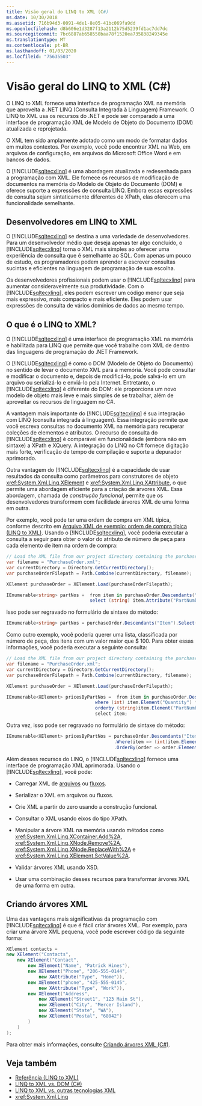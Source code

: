 ```yaml
---
title: Visão geral do LINQ to XML (C#)
ms.date: 10/30/2018
ms.assetid: 716b94d3-0091-4de1-8e05-41bc069fa9dd
ms.openlocfilehash: d8b606e1d3287f13a2112b75d5239fd1ac7dd7dc
ms.sourcegitcommit: 7bc6887ab658550baa78f1520ea735838249345e
ms.translationtype: MT
ms.contentlocale: pt-BR
ms.lasthandoff: 01/03/2020
ms.locfileid: "75635503"
---
```

# <a name="linq-to-xml-overview-c"></a>Visão geral do LINQ to XML (C#)

O LINQ to XML fornece uma interface de programação XML na memória que aproveita a .NET LINQ (Consulta Integrada à Linguagem) Framework. O LINQ to XML usa os recursos do .NET e pode ser comparado a uma interface de programação XML de Modelo de Objeto do Documento (DOM) atualizada e reprojetada. 
 
O XML tem sido amplamente adotado como um modo de formatar dados em muitos contextos. Por exemplo, você pode encontrar XML na Web, em arquivos de configuração, em arquivos do Microsoft Office Word e em bancos de dados.

O [!INCLUDE[sqltecxlinq](~/includes/sqltecxlinq-md.md)] é uma abordagem atualizada e redesenhada para a programação com XML. Ele fornece os recursos de modificação de documentos na memória do Modelo de Objeto do Documento (DOM) e oferece suporte a expressões de consulta LINQ. Embora essas expressões de consulta sejam sintaticamente diferentes de XPath, elas oferecem uma funcionalidade semelhante.

## <a name="linq-to-xml-developers"></a>Desenvolvedores em LINQ to XML

O [!INCLUDE[sqltecxlinq](~/includes/sqltecxlinq-md.md)] se destina a uma variedade de desenvolvedores. Para um desenvolvedor médio que deseja apenas ter algo concluído, o [!INCLUDE[sqltecxlinq](~/includes/sqltecxlinq-md.md)] torna o XML mais simples ao oferecer uma experiência de consulta que é semelhante ao SQL. Com apenas um pouco de estudo, os programadores podem aprender a escrever consultas sucintas e eficientes na linguagem de programação de sua escolha.

Os desenvolvedores profissionais podem usar o [!INCLUDE[sqltecxlinq](~/includes/sqltecxlinq-md.md)] para aumentar consideravelmente sua produtividade. Com o [!INCLUDE[sqltecxlinq](~/includes/sqltecxlinq-md.md)], eles podem escrever um código menor que seja mais expressivo, mais compacto e mais eficiente. Eles podem usar expressões de consulta de vários domínios de dados ao mesmo tempo.

## <a name="what-is-linq-to-xml"></a>O que é o LINQ to XML?

O [!INCLUDE[sqltecxlinq](~/includes/sqltecxlinq-md.md)] é uma interface de programação XML na memória e habilitada para LINQ que permite que você trabalhe com XML de dentro das linguagens de programação do .NET Framework.

O [!INCLUDE[sqltecxlinq](~/includes/sqltecxlinq-md.md)] é como o DOM (Modelo de Objeto do Documento) no sentido de levar o documento XML para a memória. Você pode consultar e modificar o documento e, depois de modificá-lo, pode salvá-lo em um arquivo ou serializá-lo e enviá-lo pela Internet. Entretanto, o [!INCLUDE[sqltecxlinq](~/includes/sqltecxlinq-md.md)] é diferente do DOM: ele proporciona um novo modelo de objeto mais leve e mais simples de se trabalhar, além de aproveitar os recursos de linguagem no C#.

A vantagem mais importante do [!INCLUDE[sqltecxlinq](~/includes/sqltecxlinq-md.md)] é sua integração com LINQ (consulta integrada à linguagem). Essa integração permite que você escreva consultas no documento XML na memória para recuperar coleções de elementos e atributos. O recurso de consulta do [!INCLUDE[sqltecxlinq](~/includes/sqltecxlinq-md.md)] é comparável em funcionalidade (embora não em sintaxe) a XPath e XQuery. A integração do LINQ no C# fornece digitação mais forte, verificação de tempo de compilação e suporte a depurador aprimorado.

Outra vantagem do [!INCLUDE[sqltecxlinq](~/includes/sqltecxlinq-md.md)] é a capacidade de usar resultados da consulta como parâmetros para construtores de objeto <xref:System.Xml.Linq.XElement> e <xref:System.Xml.Linq.XAttribute>, o que permite uma abordagem eficiente para a criação de árvores XML. Essa abordagem, chamada de *construção funcional*, permite que os desenvolvedores transformem com facilidade árvores XML de uma forma em outra.

Por exemplo, você pode ter uma ordem de compra em XML típica, conforme descrito em [Arquivo XML de exemplo: ordem de compra típica (LINQ to XML)](sample-xml-file-typical-purchase-order-linq-to-xml-1.md). Usando o [!INCLUDE[sqltecxlinq](~/includes/sqltecxlinq-md.md)], você poderia executar a consulta a seguir para obter o valor do atributo de número de peça para cada elemento de item na ordem de compra:

```csharp
// Load the XML file from our project directory containing the purchase orders
var filename = "PurchaseOrder.xml";
var currentDirectory = Directory.GetCurrentDirectory();
var purchaseOrderFilepath = Path.Combine(currentDirectory, filename);

XElement purchaseOrder = XElement.Load(purchaseOrderFilepath);

IEnumerable<string> partNos =  from item in purchaseOrder.Descendants("Item")
                               select (string) item.Attribute("PartNumber");
```

Isso pode ser regravado no formulário de sintaxe do método:

```csharp
IEnumerable<string> partNos = purchaseOrder.Descendants("Item").Select(x => (string) x.Attribute("PartNumber"));
```

Como outro exemplo, você poderia querer uma lista, classificada por número de peça, dos itens com um valor maior que $ 100. Para obter essas informações, você poderia executar a seguinte consulta:

```csharp
// Load the XML file from our project directory containing the purchase orders
var filename = "PurchaseOrder.xml";
var currentDirectory = Directory.GetCurrentDirectory();
var purchaseOrderFilepath = Path.Combine(currentDirectory, filename);

XElement purchaseOrder = XElement.Load(purchaseOrderFilepath);

IEnumerable<XElement> pricesByPartNos =  from item in purchaseOrder.Descendants("Item")
                                 where (int) item.Element("Quantity") * (decimal) item.Element("USPrice") > 100
                                 orderby (string)item.Element("PartNumber")
                                 select item;
```

Outra vez, isso pode ser regravado no formulário de sintaxe do método:

```csharp
IEnumerable<XElement> pricesByPartNos = purchaseOrder.Descendants("Item")
                                        .Where(item => (int)item.Element("Quantity") * (decimal)item.Element("USPrice") > 100)
                                        .OrderBy(order => order.Element("PartNumber"));
```

Além desses recursos do LINQ, o [!INCLUDE[sqltecxlinq](~/includes/sqltecxlinq-md.md)] fornece uma interface de programação XML aprimorada. Usando o [!INCLUDE[sqltecxlinq](~/includes/sqltecxlinq-md.md)], você pode:

- Carregar XML de [arquivos](how-to-load-xml-from-a-file.md) ou [fluxos](how-to-stream-xml-fragments-from-an-xmlreader.md).

- Serializar o XML em arquivos ou fluxos.

- Crie XML a partir do zero usando a construção funcional.

- Consultar o XML usando eixos do tipo XPath.

- Manipular a árvore XML na memória usando métodos como <xref:System.Xml.Linq.XContainer.Add%2A>, <xref:System.Xml.Linq.XNode.Remove%2A>, <xref:System.Xml.Linq.XNode.ReplaceWith%2A> e <xref:System.Xml.Linq.XElement.SetValue%2A>.

- Validar árvores XML usando XSD.

- Usar uma combinação desses recursos para transformar árvores XML de uma forma em outra.

## <a name="creating-xml-trees"></a>Criando árvores XML

Uma das vantagens mais significativas da programação com [!INCLUDE[sqltecxlinq](~/includes/sqltecxlinq-md.md)] é que é fácil criar árvores XML. Por exemplo, para criar uma árvore XML pequena, você pode escrever código da seguinte forma:

```csharp
XElement contacts =
new XElement("Contacts",
    new XElement("Contact",
        new XElement("Name", "Patrick Hines"),
        new XElement("Phone", "206-555-0144",
            new XAttribute("Type", "Home")),
        new XElement("phone", "425-555-0145",
            new XAttribute("Type", "Work")),
        new XElement("Address",
            new XElement("Street1", "123 Main St"),
            new XElement("City", "Mercer Island"),
            new XElement("State", "WA"),
            new XElement("Postal", "68042")
        )
    )
);
```

Para obter mais informações, consulte [Criando árvores XML (C#)](./creating-xml-trees-linq-to-xml-2.md).

## <a name="see-also"></a>Veja também

- [Referência (LINQ to XML)](./reference-linq-to-xml.md)
- [LINQ to XML vs. DOM (C#)](./linq-to-xml-vs-dom.md)
- [LINQ to XML vs. outras tecnologias XML](./linq-to-xml-vs-other-xml-technologies.md)
- <xref:System.Xml.Linq>
